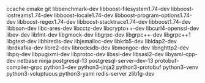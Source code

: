ccache
cmake
git
libbenchmark-dev
libboost-filesystem1.74-dev
libboost-iostreams1.74-dev
libboost-locale1.74-dev
libboost-program-options1.74-dev
libboost-regex1.74-dev
libboost-stacktrace1.74-dev
libboost1.74-dev
libbson-dev
libc-ares-dev
libcctz-dev
libcrypto++-dev
libcurl4-openssl-dev
libev-dev
libfmt-dev
libgmock-dev
libgrpc-dev
libgrpc++-dev
libgrpc++1
libgtest-dev
libhiredis-dev
libjemalloc-dev
libkrb5-dev
libldap2-dev
librdkafka-dev
libre2-dev
librocksdb-dev
libmongoc-dev
libnghttp2-dev
libpq-dev
libpugixml-dev
libprotoc-dev
libssl-dev
libsasl2-dev
libyaml-cpp-dev
netbase
ninja
postgresql-13
postgresql-server-dev-13
protobuf-compiler-grpc
python3-dev
python3-jinja2
python3-protobuf
python3-venv
python3-voluptuous
python3-yaml
redis-server
zlib1g-dev
